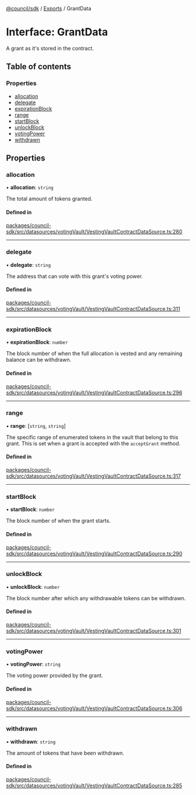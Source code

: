 [@council/sdk](../README.md) / [Exports](../modules.md) / GrantData

# Interface: GrantData

A grant as it's stored in the contract.

## Table of contents

### Properties

- [allocation](GrantData.md#allocation)
- [delegate](GrantData.md#delegate)
- [expirationBlock](GrantData.md#expirationblock)
- [range](GrantData.md#range)
- [startBlock](GrantData.md#startblock)
- [unlockBlock](GrantData.md#unlockblock)
- [votingPower](GrantData.md#votingpower)
- [withdrawn](GrantData.md#withdrawn)

## Properties

### allocation

• **allocation**: `string`

The total amount of tokens granted.

#### Defined in

[packages/council-sdk/src/datasources/votingVault/VestingVaultContractDataSource.ts:280](https://github.com/element-fi/council-monorepo/blob/c29492c/packages/council-sdk/src/datasources/votingVault/VestingVaultContractDataSource.ts#L280)

___

### delegate

• **delegate**: `string`

The address that can vote with this grant's voting power.

#### Defined in

[packages/council-sdk/src/datasources/votingVault/VestingVaultContractDataSource.ts:311](https://github.com/element-fi/council-monorepo/blob/c29492c/packages/council-sdk/src/datasources/votingVault/VestingVaultContractDataSource.ts#L311)

___

### expirationBlock

• **expirationBlock**: `number`

The block number of when the full allocation is vested and any
remaining balance can be withdrawn.

#### Defined in

[packages/council-sdk/src/datasources/votingVault/VestingVaultContractDataSource.ts:296](https://github.com/element-fi/council-monorepo/blob/c29492c/packages/council-sdk/src/datasources/votingVault/VestingVaultContractDataSource.ts#L296)

___

### range

• **range**: [`string`, `string`]

The specific range of enumerated tokens in the vault that belong to this
grant. This is set when a grant is accepted with the `acceptGrant` method.

#### Defined in

[packages/council-sdk/src/datasources/votingVault/VestingVaultContractDataSource.ts:317](https://github.com/element-fi/council-monorepo/blob/c29492c/packages/council-sdk/src/datasources/votingVault/VestingVaultContractDataSource.ts#L317)

___

### startBlock

• **startBlock**: `number`

The block number of when the grant starts.

#### Defined in

[packages/council-sdk/src/datasources/votingVault/VestingVaultContractDataSource.ts:290](https://github.com/element-fi/council-monorepo/blob/c29492c/packages/council-sdk/src/datasources/votingVault/VestingVaultContractDataSource.ts#L290)

___

### unlockBlock

• **unlockBlock**: `number`

The block number after which any withdrawable tokens can be withdrawn.

#### Defined in

[packages/council-sdk/src/datasources/votingVault/VestingVaultContractDataSource.ts:301](https://github.com/element-fi/council-monorepo/blob/c29492c/packages/council-sdk/src/datasources/votingVault/VestingVaultContractDataSource.ts#L301)

___

### votingPower

• **votingPower**: `string`

The voting power provided by the grant.

#### Defined in

[packages/council-sdk/src/datasources/votingVault/VestingVaultContractDataSource.ts:306](https://github.com/element-fi/council-monorepo/blob/c29492c/packages/council-sdk/src/datasources/votingVault/VestingVaultContractDataSource.ts#L306)

___

### withdrawn

• **withdrawn**: `string`

The amount of tokens that have been withdrawn.

#### Defined in

[packages/council-sdk/src/datasources/votingVault/VestingVaultContractDataSource.ts:285](https://github.com/element-fi/council-monorepo/blob/c29492c/packages/council-sdk/src/datasources/votingVault/VestingVaultContractDataSource.ts#L285)
